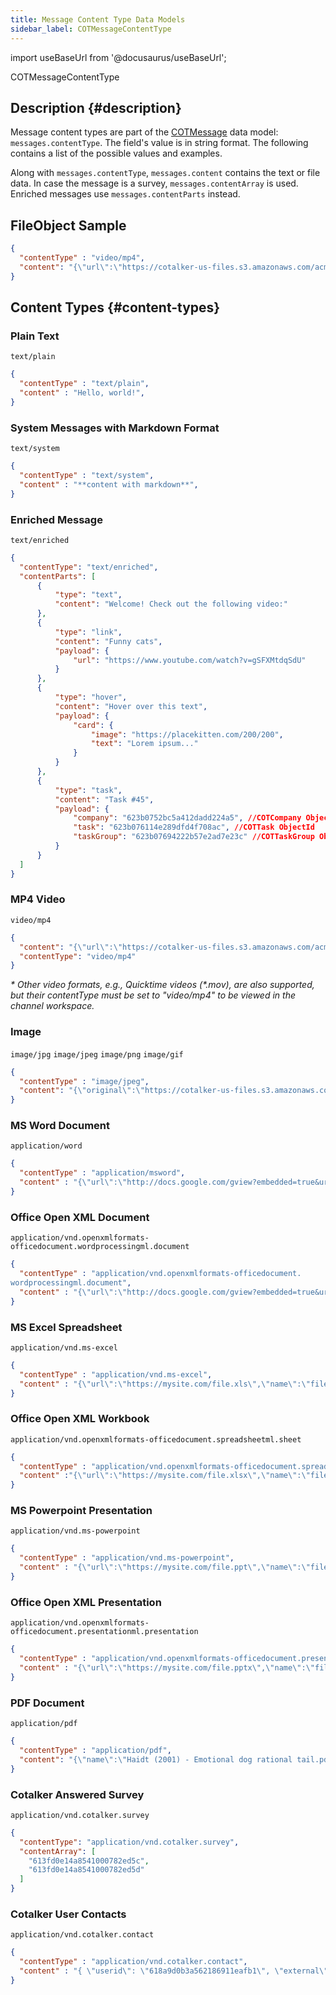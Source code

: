 ```yaml
---
title: Message Content Type Data Models
sidebar_label: COTMessageContentType
---
```

import useBaseUrl from '@docusaurus/useBaseUrl';

<span className="hero__subtitle">COTMessageContentType</span>

## Description {#description}
Message content types are part of the [COTMessage](/docs/documentation/models/communication/model_messages) data model: `messages.contentType`. The field's value is in string format. The following contains a list of the possible values and examples. 

Along with `messages.contentType`, `messages.content` contains the text or file data. In case the message is a survey, `messages.contentArray` is used. Enriched messages use `messages.contentParts` instead.

## FileObject Sample

```json
{
  "contentType" : "video/mp4",
  "content": "{\"url\":\"https://cotalker-us-files.s3.amazonaws.com/acme_inc/video/v4_619f7a989b5de1d2d55f4b7b/default/video.mp4\",\"name\":\"new-file-name.mp4\",\"contentType\":\"video\",\"screenshots\": []}",
}
```

## Content Types {#content-types}

### Plain Text
`text/plain`
```json
{ 
  "contentType" : "text/plain",
  "content" : "Hello, world!",
}
```

### System Messages with Markdown Format
`text/system`
```json
{ 
  "contentType" : "text/system", 
  "content" : "**content with markdown**", 
}
```

### Enriched Message
`text/enriched`
```json
{
  "contentType": "text/enriched",
  "contentParts": [
      {
          "type": "text",
          "content": "Welcome! Check out the following video:"
      },
      {
          "type": "link",
          "content": "Funny cats",
          "payload": {
              "url": "https://www.youtube.com/watch?v=gSFXMtdqSdU"
          } 
      },
      {
          "type": "hover",
          "content": "Hover over this text",
          "payload": {
              "card": {
                  "image": "https://placekitten.com/200/200",
                  "text": "Lorem ipsum..."
              }
          }
      },
      {
          "type": "task",
          "content": "Task #45", 
          "payload": {
              "company": "623b0752bc5a412dadd224a5", //COTCompany ObjectId
              "task": "623b076114e289dfd4f708ac", //COTTask ObjectId
              "taskGroup": "623b07694222b57e2ad7e23c" //COTTaskGroup ObjectId
          }
      }
  ]
}
```

### MP4 Video
`video/mp4`
```json
{ 
  "content": "{\"url\":\"https://cotalker-us-files.s3.amazonaws.com/acme_inc/video/v4_619f70b29b5de13dee5f4b79/default/2021-04-23-09-09-43.mp4\",\"name\":\"test1.mp4\",\"contentType\":\"video\",\"screenshots\": []}",
  "contentType": "video/mp4"
}
```
_* Other video formats, e.g., Quicktime videos (*.mov), are also supported, but their contentType must be set to "video/mp4" to be viewed in the channel workspace._

### Image
`image/jpg` `image/jpeg` `image/png` `image/gif`
```json
{ 
  "contentType" : "image/jpeg",
  "content": "{\"original\":\"https://cotalker-us-files.s3.amazonaws.com/acme_inc/image/v4_619e70899b5de1914b5f4ad4/original/d3y9um697me01.jpeg\",\"square\":\"https://cotalker-us-files.s3.amazonaws.com/certificationworld/image/v4_619e70899b5de1914b5f4ad4/square/d3y9um697me01.jpeg\",\"small\":\"https://cotalker-us-files.s3.amazonaws.com/certificationworld/image/v4_619e70899b5de1914b5f4ad4/small/d3y9um697me01.jpeg\"}",
}
```

### MS Word Document
`application/word`
```json
{ 
  "contentType" : "application/msword",
  "content" : "{\"url\":\"http://docs.google.com/gview?embedded=true&url=file.doc\",\"name\":\"file.doc\",\"createdBy\":\"618a9c24ded6d2dc31509cac\",\"contentType\":\"application/msword\",\"screenshots\":[\"https://mysite.com/image_1.png\"]}"
}
```

### Office Open XML Document
`application/vnd.openxmlformats-officedocument.wordprocessingml.document`
```json
{ 
  "contentType" : "application/vnd.openxmlformats-officedocument.
wordprocessingml.document",
  "content" : "{\"url\":\"http://docs.google.com/gview?embedded=true&url=file.docx\",\"name\":\"file.docx\",\"createdBy\":\"5901187fda281cad276780c8\",\"contentType\":\"application/vnd.openxmlformats-officedocument.wordprocessingml.document\",\"screenshots\":[\"https://mysite.com/image_1.png\"]}",
}
```

### MS Excel Spreadsheet
`application/vnd.ms-excel`
```json
{ 
  "contentType" : "application/vnd.ms-excel",
  "content" : "{\"url\":\"https://mysite.com/file.xls\",\"name\":\"file.xls\", \"createdBy\":\"5901187fda281cad276780c8\",\"contentType\":\"application/vnd.ms-excel\",\"screenshots\":[\"https://mysite.com/image_1.png\"]}", 
}
```

### Office Open XML Workbook
`application/vnd.openxmlformats-officedocument.spreadsheetml.sheet`
```json
{ 
  "contentType" : "application/vnd.openxmlformats-officedocument.spreadsheetml.sheet",
  "content" :"{\"url\":\"https://mysite.com/file.xlsx\",\"name\":\"file.xlsx\",\"createdBy\":\"5901187fda281cad276780c8\",\"contentType\":\"application/vnd.openxmlformats-officedocument.spreadsheetml.sheet\",\"screenshots\":[\"https://mysite.com/image_1.png\"]}", 
}
```

### MS Powerpoint Presentation
`application/vnd.ms-powerpoint`
```json
{ 
  "contentType" : "application/vnd.ms-powerpoint",
  "content" : "{\"url\":\"https://mysite.com/file.ppt\",\"name\":\"file.ppt\",\"createdBy\":\"5901187fda281cad276780c8\",\"contentType\":\"application/vnd.ms-powerpoint\",\"screenshots\":[\"https://mysite.com/image_1.png\"]}", 
}
```

### Office Open XML Presentation
`application/vnd.openxmlformats-officedocument.presentationml.presentation`
```json
{ 
  "contentType" : "application/vnd.openxmlformats-officedocument.presentationml.presentation",
  "content" : "{\"url\":\"https://mysite.com/file.pptx\",\"name\":\"file.pptx\",\"createdBy\":\"5901187fda281cad276780c8\",\"contentType\":\"application/vnd.openxmlformats-officedocument.presentationml.presentation\",\"screenshots\":[\"https://mysite.com/image_1.png\"]}", 
}
```

### PDF Document
`application/pdf`
```json
{ 
  "contentType" : "application/pdf",
  "content": "{\"name\":\"Haidt (2001) - Emotional dog rational tail.pdf\",\"url\":\"https://cotalker-us-files.s3.amazonaws.com/acme_inc/document/v4_6170c45e9b5de166995f24d7/default/haidt-2001-emotional-dog-rational-tail.pdf\",\"codeType\":\"pdf\",\"contentType\":\"application/pdf\",\"screenshots\":[]}" 
}


```
### Cotalker Answered Survey
`application/vnd.cotalker.survey`
```json
{
  "contentType": "application/vnd.cotalker.survey",
  "contentArray": [
    "613fd0e14a8541000782ed5c",
    "613fd0e14a8541000782ed5d"
  ]
}
```

### Cotalker User Contacts
`application/vnd.cotalker.contact`
```json
{
  "contentType" : "application/vnd.cotalker.contact",
  "content" : "{ \"userid\": \"618a9d0b3a562186911eafb1\", \"external\": \"https://www.google.com\", \"externalLabel\": \"Google\" }",
}
```
